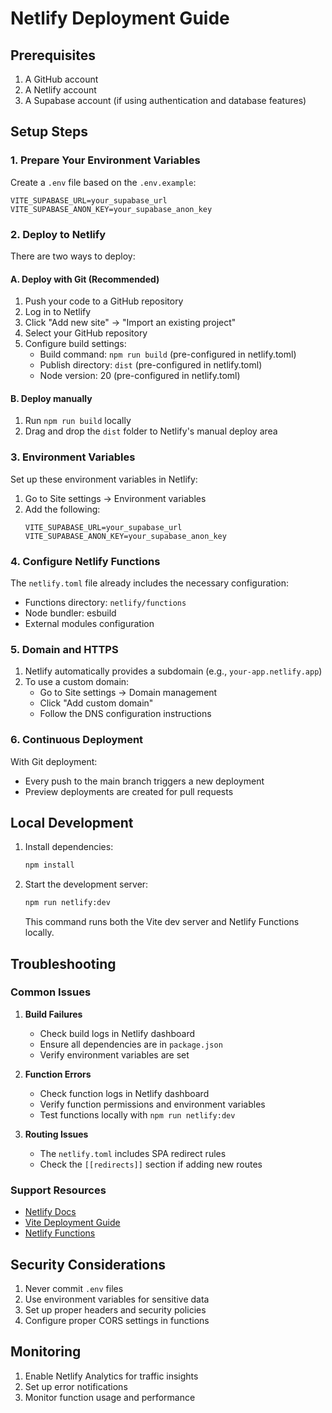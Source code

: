# Netlify Deployment Guide

## Prerequisites

1. A GitHub account
2. A Netlify account
3. A Supabase account (if using authentication and database features)

## Setup Steps

### 1. Prepare Your Environment Variables

Create a `.env` file based on the `.env.example`:

```env
VITE_SUPABASE_URL=your_supabase_url
VITE_SUPABASE_ANON_KEY=your_supabase_anon_key
```

### 2. Deploy to Netlify

There are two ways to deploy:

#### A. Deploy with Git (Recommended)

1. Push your code to a GitHub repository
2. Log in to Netlify
3. Click "Add new site" → "Import an existing project"
4. Select your GitHub repository
5. Configure build settings:
   - Build command: `npm run build` (pre-configured in netlify.toml)
   - Publish directory: `dist` (pre-configured in netlify.toml)
   - Node version: 20 (pre-configured in netlify.toml)

#### B. Deploy manually

1. Run `npm run build` locally
2. Drag and drop the `dist` folder to Netlify's manual deploy area

### 3. Environment Variables

Set up these environment variables in Netlify:

1. Go to Site settings → Environment variables
2. Add the following:
   ```
   VITE_SUPABASE_URL=your_supabase_url
   VITE_SUPABASE_ANON_KEY=your_supabase_anon_key
   ```

### 4. Configure Netlify Functions

The `netlify.toml` file already includes the necessary configuration:
- Functions directory: `netlify/functions`
- Node bundler: esbuild
- External modules configuration

### 5. Domain and HTTPS

1. Netlify automatically provides a subdomain (e.g., `your-app.netlify.app`)
2. To use a custom domain:
   - Go to Site settings → Domain management
   - Click "Add custom domain"
   - Follow the DNS configuration instructions

### 6. Continuous Deployment

With Git deployment:
- Every push to the main branch triggers a new deployment
- Preview deployments are created for pull requests

## Local Development

1. Install dependencies:
   ```bash
   npm install
   ```

2. Start the development server:
   ```bash
   npm run netlify:dev
   ```
   This command runs both the Vite dev server and Netlify Functions locally.

## Troubleshooting

### Common Issues

1. **Build Failures**
   - Check build logs in Netlify dashboard
   - Ensure all dependencies are in `package.json`
   - Verify environment variables are set

2. **Function Errors**
   - Check function logs in Netlify dashboard
   - Verify function permissions and environment variables
   - Test functions locally with `npm run netlify:dev`

3. **Routing Issues**
   - The `netlify.toml` includes SPA redirect rules
   - Check the `[[redirects]]` section if adding new routes

### Support Resources

- [Netlify Docs](https://docs.netlify.com)
- [Vite Deployment Guide](https://vitejs.dev/guide/static-deploy.html)
- [Netlify Functions](https://docs.netlify.com/functions/overview)

## Security Considerations

1. Never commit `.env` files
2. Use environment variables for sensitive data
3. Set up proper headers and security policies
4. Configure proper CORS settings in functions

## Monitoring

1. Enable Netlify Analytics for traffic insights
2. Set up error notifications
3. Monitor function usage and performance